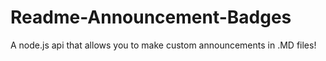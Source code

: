 # Readme-Announcement-Badges

A node.js api that allows you to make custom announcements in .MD files!
